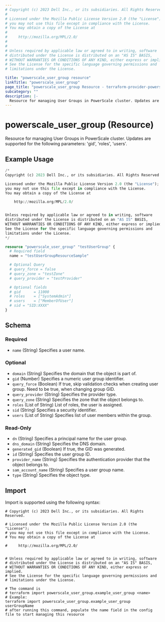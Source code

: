 ```yaml
---
# Copyright (c) 2023 Dell Inc., or its subsidiaries. All Rights Reserved.
#
# Licensed under the Mozilla Public License Version 2.0 (the "License");
# you may not use this file except in compliance with the License.
# You may obtain a copy of the License at
#
#     http://mozilla.org/MPL/2.0/
#
#
# Unless required by applicable law or agreed to in writing, software
# distributed under the License is distributed on an "AS IS" BASIS,
# WITHOUT WARRANTIES OR CONDITIONS OF ANY KIND, either express or implied.
# See the License for the specific language governing permissions and
# limitations under the License.

title: "powerscale_user_group resource"
linkTitle: "powerscale_user_group"
page_title: "powerscale_user_group Resource - terraform-provider-powerscale"
subcategory: ""
description: |-
  Resource for managing User Groups in PowerScale cluster. Updates are supported for the following parameters: 'gid', 'roles', 'users'.
---
```


# powerscale_user_group (Resource)

Resource for managing User Groups in PowerScale cluster. Updates are supported for the following parameters: 'gid', 'roles', 'users'.


## Example Usage

```terraform
/*
Copyright (c) 2023 Dell Inc., or its subsidiaries. All Rights Reserved.

Licensed under the Mozilla Public License Version 2.0 (the "License");
you may not use this file except in compliance with the License.
You may obtain a copy of the License at

    http://mozilla.org/MPL/2.0/


Unless required by applicable law or agreed to in writing, software
distributed under the License is distributed on an "AS IS" BASIS,
WITHOUT WARRANTIES OR CONDITIONS OF ANY KIND, either express or implied.
See the License for the specific language governing permissions and
limitations under the License.
*/

resource "powerscale_user_group" "testUserGroup" {
  # Required field
  name = "testUserGroupResourceSample"

  # Optional Query
  # query_force = false
  # query_zone = "testZone"
  # query_provider = "testProvider"

  # Optional fields
  # gid      = 11000
  # roles    = ["SystemAdmin"]
  # users    = ["MemberOfUser"]
  # sid = "SID:XXXX"
}
```

<!-- schema generated by tfplugindocs -->
## Schema

### Required

- `name` (String) Specifies a user name.

### Optional

- `domain` (String) Specifies the domain that the object is part of.
- `gid` (Number) Specifies a numeric user group identifier.
- `query_force` (Boolean) If true, skip validation checks when creating user group. Need to be true, when changing group GID.
- `query_provider` (String) Specifies the provider type.
- `query_zone` (String) Specifies the zone that the object belongs to.
- `roles` (List of String) List of roles, the user is assigned.
- `sid` (String) Specifies a security identifier.
- `users` (List of String) Specifies list of user members within the group.

### Read-Only

- `dn` (String) Specifies a principal name for the user group.
- `dns_domain` (String) Specifies the DNS domain.
- `generated_gid` (Boolean) If true, the GID was generated.
- `id` (String) Specifies the user group ID.
- `provider_name` (String) Specifies the authentication provider that the object belongs to.
- `sam_account_name` (String) Specifies a user group name.
- `type` (String) Specifies the object type.

## Import

Import is supported using the following syntax:

```shell
# Copyright (c) 2023 Dell Inc., or its subsidiaries. All Rights Reserved.

# Licensed under the Mozilla Public License Version 2.0 (the "License");
# you may not use this file except in compliance with the License.
# You may obtain a copy of the License at

#     http://mozilla.org/MPL/2.0/


# Unless required by applicable law or agreed to in writing, software
# distributed under the License is distributed on an "AS IS" BASIS,
# WITHOUT WARRANTIES OR CONDITIONS OF ANY KIND, either express or implied.
# See the License for the specific language governing permissions and
# limitations under the License.

# The command is
# terraform import powerscale_user_group.example_user_group <name>
# Example:
terraform import powerscale_user_group.example_user_group userGroupName
# after running this command, populate the name field in the config file to start managing this resource
```